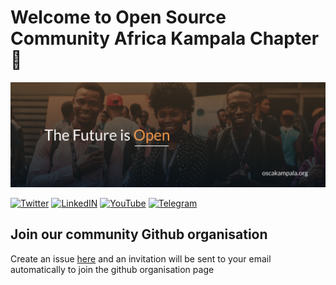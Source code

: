 # Welcome to Open Source Community Africa Kampala Chapter 👋

![osca-kampala-banner](https://raw.githubusercontent.com/OSCA-Kampala-Chapter/.github/main/profile/the_future_is_open.jpg)


[![Twitter](https://img.shields.io/badge/twitter-@oscakampala--twitter-9cf.svg)](https://twitter.com/oscakampala)
[![LinkedIN](https://img.shields.io/badge/linkedin-@oscakampala--LinkedIn-lightgray.svg)](https://www.linkedin.com/company/open-source-community-kampala/)
[![YouTube](https://img.shields.io/badge/youtube-@oscakampala--youtube-red.svg)](https://www.youtube.com/channel/UCtRZkl24Sfo6wa_uzCFEnGA)
[![Telegram](https://img.shields.io/badge/telegram-@oscakampala--telegram-9cf.svg)](https://t.me/oscakampala)

## Join our community Github organisation 

Create an issue [here](https://github.com/OSCA-Kampala-Chapter/support/issues/new?assignees=&labels=invite+me+to+the+organisation&template=invitation.yml&title=Please+invite+me+to+the+GitHub+Community+Organization) and an invitation will be sent to your email automatically to join the github organisation page
